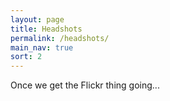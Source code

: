 ```yaml
---
layout: page
title: Headshots
permalink: /headshots/
main_nav: true
sort: 2
---
```


Once we get the Flickr thing going...
